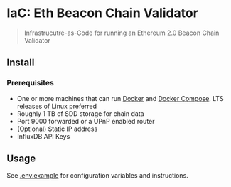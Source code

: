 # IaC: Eth Beacon Chain Validator
> Infrastrucutre-as-Code for running an Ethereum 2.0 Beacon Chain Validator

## Install

### Prerequisites

- One or more machines that can run [Docker] and [Docker Compose]. LTS releases of Linux preferred
- Roughly 1 TB of SDD storage for chain data
- Port 9000 forwarded or a UPnP enabled router
- (Optional) Static IP address
- InfluxDB API Keys

[Docker]: https://docs.docker.com/engine/install/ubuntu/
[Docker Compose]: https://docs.docker.com/compose

## Usage

See [.env.example](./.env.example) for configuration variables and instructions.